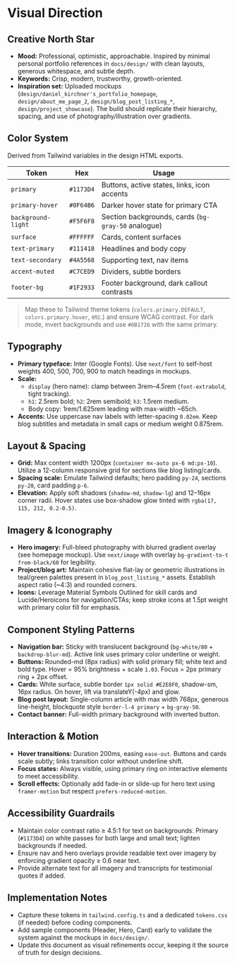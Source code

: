 # Visual Direction

## Creative North Star
- **Mood:** Professional, optimistic, approachable. Inspired by minimal personal portfolio references in `docs/design/` with clean layouts, generous whitespace, and subtle depth.
- **Keywords:** Crisp, modern, trustworthy, growth-oriented.
- **Inspiration set:** Uploaded mockups (`design/daniel_kirchner's_portfolio_homepage`, `design/about_me_page_2`, `design/blog_post_listing_*`, `design/project_showcase`). The build should replicate their hierarchy, spacing, and use of photography/illustration over gradients.

## Color System
Derived from Tailwind variables in the design HTML exports.

| Token | Hex | Usage |
| --- | --- | --- |
| `primary` | `#1173D4` | Buttons, active states, links, icon accents |
| `primary-hover` | `#0F64B6` | Darker hover state for primary CTA |
| `background-light` | `#F5F6F8` | Section backgrounds, cards (`bg-gray-50` analogue) |
| `surface` | `#FFFFFF` | Cards, content surfaces |
| `text-primary` | `#111418` | Headlines and body copy |
| `text-secondary` | `#4A5568` | Supporting text, nav items |
| `accent-muted` | `#C7CED9` | Dividers, subtle borders |
| `footer-bg` | `#1F2933` | Footer background, dark callout contrasts |

> Map these to Tailwind theme tokens (`colors.primary.DEFAULT`, `colors.primary.hover`, etc.) and ensure WCAG contrast. For dark mode, invert backgrounds and use `#0B1726` with the same primary.

## Typography
- **Primary typeface:** Inter (Google Fonts). Use `next/font` to self-host weights 400, 500, 700, 900 to match headings in mockups.
- **Scale:**
  - `display` (hero name): clamp between 3rem–4.5rem (`font-extrabold`, tight tracking).
  - `h1`: 2.5rem bold; `h2`: 2rem semibold; `h3`: 1.5rem medium.
  - Body copy: 1rem/1.625rem leading with max-width ~65ch.
- **Accents:** Use uppercase nav labels with letter-spacing `0.02em`. Keep blog subtitles and metadata in small caps or medium weight 0.875rem.

## Layout & Spacing
- **Grid:** Max content width 1200px (`container mx-auto px-6 md:px-10`). Utilize a 12-column responsive grid for sections like blog listing/cards.
- **Spacing scale:** Emulate Tailwind defaults; hero padding `py-24`, sections `py-20`, card padding `p-6`.
- **Elevation:** Apply soft shadows (`shadow-md`, `shadow-lg`) and 12–16px corner radii. Hover states use box-shadow glow tinted with `rgba(17, 115, 212, 0.2-0.5)`.

## Imagery & Iconography
- **Hero imagery:** Full-bleed photography with blurred gradient overlay (see homepage mockup). Use `next/image` with overlay `bg-gradient-to-t from-black/60` for legibility.
- **Project/blog art:** Maintain cohesive flat-lay or geometric illustrations in teal/green palettes present in `blog_post_listing_*` assets. Establish aspect ratio (~4:3) and rounded corners.
- **Icons:** Leverage Material Symbols Outlined for skill cards and Lucide/Heroicons for navigation/CTAs; keep stroke icons at 1.5pt weight with primary color fill for emphasis.

## Component Styling Patterns
- **Navigation bar:** Sticky with translucent background (`bg-white/80` + `backdrop-blur-md`). Active link uses primary color underline or weight.
- **Buttons:** Rounded-md (8px radius) with solid primary fill; white text and bold type. Hover = 95% brightness + scale `1.03`. Focus = 2px primary ring + 2px offset.
- **Cards:** White surface, subtle border `1px solid #E2E8F0`, shadow-sm, 16px radius. On hover, lift via translateY(-4px) and glow.
- **Blog post layout:** Single-column article with max width 768px, generous line-height, blockquote style `border-l-4 primary` + `bg-gray-50`.
- **Contact banner:** Full-width primary background with inverted button.

## Interaction & Motion
- **Hover transitions:** Duration 200ms, easing `ease-out`. Buttons and cards scale subtly; links transition color without underline shift.
- **Focus states:** Always visible, using primary ring on interactive elements to meet accessibility.
- **Scroll effects:** Optionally add fade-in or slide-up for hero text using `framer-motion` but respect `prefers-reduced-motion`.

## Accessibility Guardrails
- Maintain color contrast ratio ≥ 4.5:1 for text on backgrounds. Primary (`#1173D4`) on white passes for both large and small text; lighten backgrounds if needed.
- Ensure nav and hero overlays provide readable text over imagery by enforcing gradient opacity ≥ 0.6 near text.
- Provide alternate text for all imagery and transcripts for testimonial quotes if added.

## Implementation Notes
- Capture these tokens in `tailwind.config.ts` and a dedicated `tokens.css` (if needed) before coding components.
- Add sample components (Header, Hero, Card) early to validate the system against the mockups in `docs/design/`.
- Update this document as visual refinements occur, keeping it the source of truth for design decisions.
